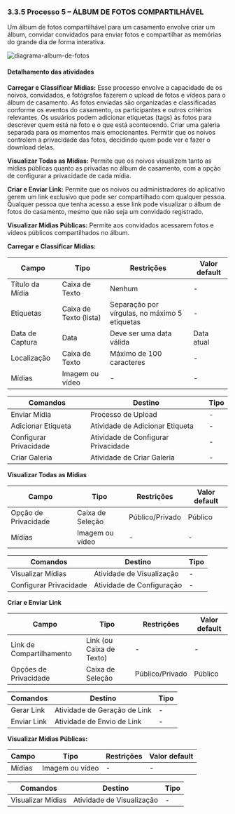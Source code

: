 ### 3.3.5 Processo 5 – ÁLBUM DE FOTOS COMPARTILHÁVEL

Um álbum de fotos compartilhável para um casamento envolve criar um álbum, convidar convidados para enviar fotos e compartilhar as memórias do grande dia de forma interativa.

![diagrama-album-de-fotos](https://github.com/ICEI-PUC-Minas-PMGES-TI/pmg-es-2023-2-ti2-3687100-depois-do-sim/assets/123561984/d1b00437-e869-4908-97a5-ae75e402cdd4)

#### Detalhamento das atividades

**Carregar e Classificar Mídias:** Esse processo envolve a capacidade de os noivos, convidados, e fotógrafos fazerem o upload de fotos e vídeos para o álbum de casamento. As fotos enviadas são organizadas e classificadas conforme os eventos do casamento, os participantes e outros critérios relevantes. Os usuários podem adicionar etiquetas (tags) às fotos para descrever quem está na foto e o que está acontecendo. Criar uma galeria separada para os momentos mais emocionantes. Permitir que os noivos controlem a privacidade das fotos, decidindo quem pode ver e fazer o download delas.

**Visualizar Todas as Mídias:** Permite que os noivos visualizem tanto as mídias públicas quanto as privadas no álbum de casamento, com a opção de configurar a privacidade de cada mídia.

**Criar e Enviar Link:** Permite que os noivos ou administradores do aplicativo gerem um link exclusivo que pode ser compartilhado com qualquer pessoa. Qualquer pessoa que tenha acesso a esse link pode visualizar o álbum de fotos do casamento, mesmo que não seja um convidado registrado.

**Visualizar Mídias Públicas:** Permite aos convidados acessarem fotos e vídeos públicos compartilhados no álbum. 

**Carregar e Classificar Mídias:**

| **Campo**       | **Tipo**         | **Restrições** | **Valor default** |
| ---             | ---              | ---            | ---               |
| Título da Mídia	 | Caixa de Texto	  |     Nenhum           |     -              |
| Etiquetas  |      Caixa de Texto (lista)	     |       Separação por vírgulas, no máximo 5 etiquetas	         |       -            |
| Data de Captura	           | Data  | Deve ser uma data válida	 |      Data atual          |
| Localização           | Caixa de Texto   | Máximo de 100 caracteres	 |        -   |
| Mídias           | Imagem ou vídeo   | -	 |        -   |


| **Comandos**         |  **Destino**                   | **Tipo** |
| ---                  | ---                            | ---               |
| Enviar Mídia | Processo de Upload	  | - |
| Adicionar Etiqueta       |              Atividade de Adicionar Etiqueta                  |         -          |
| Configurar Privacidade               | Atividade de Configurar Privacidade              | -           |
| Criar Galeria            | Atividade de Criar Galeria  |         -          |


**Visualizar Todas as Mídias**

| **Campo**       | **Tipo**         | **Restrições** | **Valor default** |
| ---             | ---              | ---            | ---               |
| Opção de Privacidade	 | Caixa de Seleção	  |       Público/Privado	         |         Público          |
| Mídias           | Imagem ou vídeo   | -	 |        -   |


| **Comandos**         |  **Destino**                   | **Tipo**          |
| ---                  | ---                            | ---               |
| Visualizar Mídias	 | Atividade de Visualização	  | -|
|         Configurar Privacidade	             |             Atividade de Configuração	                   |       -            |


**Criar e Enviar Link**

| **Campo**       | **Tipo**         | **Restrições** | **Valor default** |
| ---             | ---              | ---            | ---               |
| Link de Compartilhamento		 | Link (ou Caixa de Texto)	  |       -	         |         -          |
| Opções de Privacidade			 | Caixa de Seleção		  |       Público/Privado	         |         Público          |


| **Comandos**         |  **Destino**                   | **Tipo**          |
| ---                  | ---                            | ---               |
| Gerar Link		 | Atividade de Geração de Link		  | -|
|         Enviar Link		             |             Atividade de Envio de Link		                   |       -            |


**Visualizar Mídias Públicas:**

| **Campo**       | **Tipo**         | **Restrições** | **Valor default** |
| ---             | ---              | ---            | ---               |
| Mídias           | Imagem ou vídeo   | -	 |        -   |


| **Comandos**         |  **Destino**                   | **Tipo**          |
| ---                  | ---                            | ---               |
| Visualizar Mídias	 | Atividade de Visualização	  | - |
